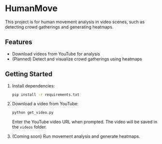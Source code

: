 # HumanMove

This project is for human movement analysis in video scenes, such as detecting crowd gatherings and generating heatmaps.

## Features
- Download videos from YouTube for analysis
- (Planned) Detect and visualize crowd gatherings using heatmaps

## Getting Started

1. Install dependencies:
   ```bash
   pip install -r requirements.txt
   ```

2. Download a video from YouTube:
   ```bash
   python get_video.py
   ```
   Enter the YouTube video URL when prompted. The video will be saved in the `videos` folder.

3. (Coming soon) Run movement analysis and generate heatmaps. 